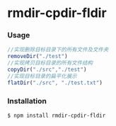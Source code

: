 # rmdir-cpdir-fldir

### Usage

```javascript
//实现删除目标目录下的所有文件及文件夹
removeDir("./test")
//实现拷贝目标目录的所有文件结构
copyDir("./src","./test")
//实现目标目录的扁平化展示
flatDir("./src", "./test.txt")
```

### Installation

	$ npm install rmdir-cpdir-fldir

